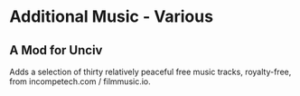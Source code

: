 # Additional Music - Various
## A Mod for Unciv

Adds a selection of thirty relatively peaceful free music tracks, royalty-free, from incompetech.com / filmmusic.io.
